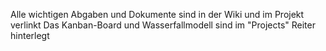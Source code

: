 Alle wichtigen Abgaben und Dokumente sind in der Wiki und im Projekt verlinkt 
Das Kanban-Board und Wasserfallmodell sind im "Projects" Reiter hinterlegt
